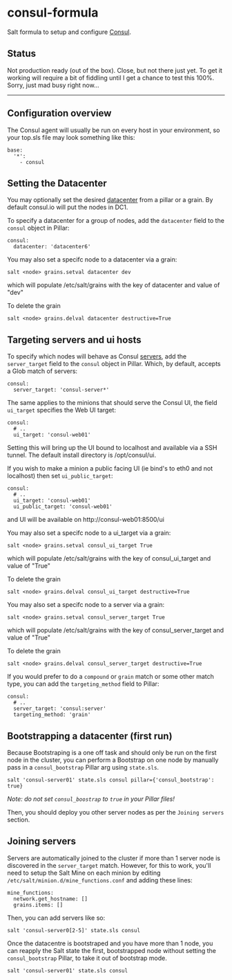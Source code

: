 # consul-formula

Salt formula to setup and configure [Consul](https://www.consul.io/docs/index.html).

## Status

Not production ready (out of the box). Close, but not there just yet. To get it working will require a bit of fiddling until I get a chance to test this 100%. Sorry, just mad busy right now...

***

## Configuration overview

The Consul agent will usually be run on every host in your environment, so your top.sls file may look something like this:

```
base:
  '*':
    - consul
```

## Setting the Datacenter

You may optionally set the desired [datacenter](https://www.consul.io/docs/guides/datacenters.html) from a pillar or a grain. By default
consul.io will put the nodes in DC1.

To specify a datacenter for a group of nodes, add the ``datacenter`` field to the ``consul`` object in Pillar:
```
consul:
  datacenter: 'datacenter6'
```

You may also set a specifc node to a datacenter via a grain:
```
salt <node> grains.setval datacenter dev
```
which will populate /etc/salt/grains with the key of datacenter and value of "dev"

To delete the grain 
```
salt <node> grains.delval datacenter destructive=True 
```

## Targeting servers and ui hosts

To specify which nodes will behave as Consul [servers](http://www.consul.io/docs/guides/servers.html), add the ``server_target`` field to the ``consul`` object in Pillar. Which, by default, accepts a Glob match of servers:

```
consul:
  server_target: 'consul-server*'
```

The same applies to the minions that should serve the Consul UI, the field ``ui_target`` specifies the Web UI target:

```
consul:
  # ..
  ui_target: 'consul-web01'
```
Setting this will bring up the UI bound to localhost and available via a SSH tunnel. The default install directory is /opt/consul/ui.

If you wish to make a minion a public facing UI (ie bind's to eth0 and not localhost) then set ``ui_public_target``:
```
consul:
  # ..
  ui_target: 'consul-web01'
  ui_public_target: 'consul-web01'
```
and UI will be available on http://consul-web01:8500/ui

You may also set a specifc node to a ui_target via a grain:
```
salt <node> grains.setval consul_ui_target True
```
which will populate /etc/salt/grains with the key of consul_ui_target and value of "True"

To delete the grain 
```
salt <node> grains.delval consul_ui_target destructive=True 
```

You may also set a specifc node to a server via a grain:
```
salt <node> grains.setval consul_server_target True
```
which will populate /etc/salt/grains with the key of consul_server_target and value of "True"

To delete the grain 
```
salt <node> grains.delval consul_server_target destructive=True 
```

If you would prefer to do a ``compound`` or ``grain`` match or some other match type, you can add the ``targeting_method`` field to Pillar:

```
consul:
  # ..
  server_target: 'consul:server'
  targeting_method: 'grain'
```

## Bootstrapping a datacenter (first run)

Because Bootstraping is a one off task and should only be run on the first node in the cluster, you can perform a Bootstrap on one node by manually pass in a ``consul_bootstrap`` Pillar arg using ``state.sls``.

```
salt 'consul-server01' state.sls consul pillar={'consul_bootstrap': true}
```

*Note: do not set ``consul_boostrap`` to ``true`` in your Pillar files!*

Then, you should deploy you other server nodes as per the ``Joining servers`` section.

## Joining servers

Servers are automatically joined to the cluster if more than 1 server node is discovered in the ``server_target`` match. However, for this to work, you'll need to setup the Salt Mine on each minion by editing ``/etc/salt/minion.d/mine_functions.conf`` and adding these lines:

```
mine_functions:
  network.get_hostname: []
  grains.items: []
```

Then, you can add servers like so:

```
salt 'consul-server0[2-5]' state.sls consul
```

Once the datacentre is bootstraped and you have more than 1 node, you can reapply the Salt state the first, bootstrapped node without setting the ``consul_bootstrap`` Pillar, to take it out of bootstrap mode.

```
salt 'consul-server01' state.sls consul
```
